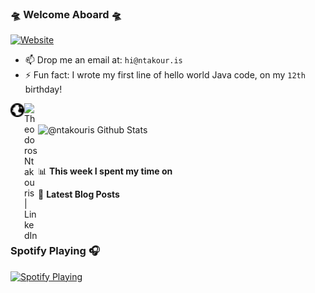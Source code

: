 ### 🛸 Welcome Aboard 🛸

[![Website](https://img.shields.io/website?label=ntakour.is&style=for-the-badge&url=https%3A%2F%2Fntakour.is)](https://ntakour.is)

- 📫 Drop me an email at: `hi@ntakour.is`
- ⚡ Fun fact: I wrote my first line of hello world Java code, on my `12th` birthday!

[<img align="left" alt="ntakour.is" width="22px" src="https://raw.githubusercontent.com/iconic/open-iconic/master/svg/globe.svg" />][website]
[<img align="left" alt="Theodoros Ntakouris | LinkedIn" width="22px" src="https://cdn.jsdelivr.net/npm/simple-icons@v3/icons/linkedin.svg" />][linkedin]

<br /><br />
<img alt="@ntakouris Github Stats" src="https://github-readme-stats.codestackr.vercel.app/api?username=ntakouris&show_icons=true&hide_border=true" />

<br /><br />
📊 **This week I spent my time on**
<!--START_SECTION:waka-->
<!--END_SECTION:waka-->

📕 **Latest Blog Posts**
<!-- BLOG-POST-LIST:START -->
<!-- BLOG-POST-LIST:END -->

<br /><br />
### Spotify Playing 🎧
[<img src="https://now-playing-codestackr.vercel.app/api/spotify-playing" alt="Spotify Playing" width="350" />](https://open.spotify.com/user/sv9ylxlw0bjl7d2gqezpg1qvi)

[website]: https://ntakour.is
[linkedin]: https://www.linkedin.com/in/theodoros-ntakouris/

